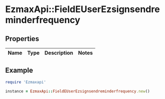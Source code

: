 # EzmaxApi::FieldEUserEzsignsendreminderfrequency

## Properties

| Name | Type | Description | Notes |
| ---- | ---- | ----------- | ----- |

## Example

```ruby
require 'Ezmaxapi'

instance = EzmaxApi::FieldEUserEzsignsendreminderfrequency.new()
```

